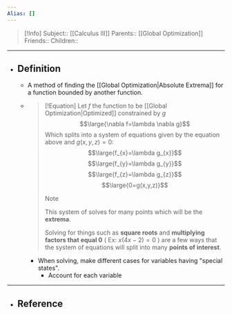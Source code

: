 ```yaml
---
Alias: []
---
```

> [!Info]
> Subject:: [[Calculus III]]
> Parents:: [[Global Optimization]]
> Friends:: 
> Children:: 
---
- ## Definition
	- A method of finding the [[Global Optimization|Absolute Extrema]] for a function bounded by another function.
	- > [!Equation]
	  > Let $f$ the function to be [[Global Optimization|Optimized]] constrained by $g$
	  > $$\large{\nabla f=\lambda \nabla g}$$
	  > Which splits into a system of equations given by the equation above and $g(x,y,z)=0$:
	  > $$\large{f_{x}=\lambda g_{x}}$$
	  > $$\large{f_{y}=\lambda g_{y}}$$
	  > $$\large{f_{z}=\lambda g_{z}}$$
	  > $$\large{0=g(x,y,z)}$$
	  > > [!Note]
	  > > This system of solves for many points which will be the **extrema**. 
	  > > 
	  > > 
	  > > 
	  > > Solving for things such as **square roots** and **multiplying factors that equal 0** ( Ex: $x(4x-2)=0$ ) are a few ways that the system of equations will split into many **points of interest**.
		- When solving, make different cases for variables having "special states".
			- Account for each variable 
---
- ## Reference